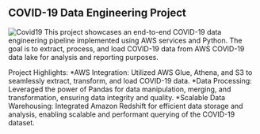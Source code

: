 ## COVID-19 Data Engineering Project
![Covid19](https://github.com/NehalSurti/Data-Engineering/assets/127222956/efd43070-20d8-4f1b-8481-a78f4aa245ed)
This project showcases an end-to-end COVID-19 data engineering pipeline implemented using AWS services and Python. The goal is to extract, process, and load COVID-19 data from AWS COVID-19 data lake for analysis and reporting purposes.

Project Highlights:
*AWS Integration: Utilized AWS Glue, Athena, and S3 to seamlessly extract, transform, and load COVID-19 data.
*Data Processing: Leveraged the power of Pandas for data manipulation, merging, and transformation, ensuring data integrity and quality.
*Scalable Data Warehousing: Integrated Amazon Redshift for efficient data storage and analysis, enabling scalable and performant querying of the COVID-19 dataset.
